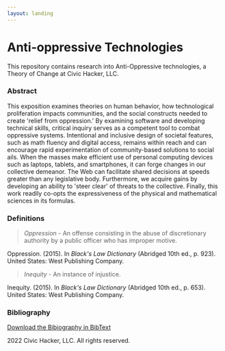 ```yaml
---
layout: landing
---
```


# Anti-oppressive Technologies

This repository contains research into Anti-Oppressive technologies, a Theory of Change at Civic Hacker, LLC.

### Abstract

This exposition examines theories on human behavior, how technological proliferation impacts communities, and the social constructs needed to create 'relief from oppression.' By examining software and developing technical skills, critical inquiry serves as a competent tool to combat oppressive systems. Intentional and inclusive design of societal features, such as math fluency and digital access, remains within reach and can encourage rapid experimentation of community-based solutions to social ails. When the masses make efficient use of personal computing devices such as laptops, tablets, and smartphones, it can forge changes in our collective demeanor. The Web can facilitate shared decisions at speeds greater than any legislative body. Furthermore, we acquire gains by developing an ability to 'steer clear' of threats to the collective. Finally, this work readily co-opts the expressiveness of the physical and mathematical sciences in its formulas.

### Definitions

> _Oppression_ - An offense consisting in the abuse of discretionary authority by a public officer who has improper motive.

Oppression. (2015). In _Black's Law Dictionary_ (Abridged 10th ed., p. 923). United States: West Publishing Company.

> _Inequity_ - An instance of injustice.

Inequity. (2015). In _Black's Law Dictionary_ (Abridged 10th ed., p. 653). United States: West Publishing Company.

### Bibliography

[Download the Bibiography in BibText](bibliography.bib)

2022 Civic Hacker, LLC. All rights reserved.
